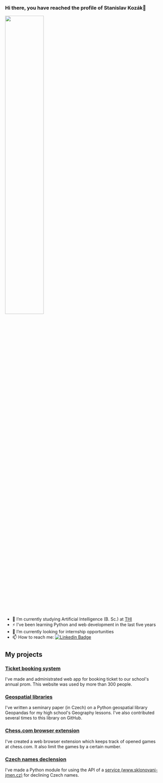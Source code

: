 ### Hi there, you have reached the profile of Stanislav Kozák👋
<img src="https://github-readme-stats.vercel.app/api?username=standakozak&&show_icons=trueicon_color=bb2acf&text_color=ffffff&bg_color=242424" width="50%"/>

- 🌱 I’m currently studying Artificial Intelligence (B. Sc.) at [THI](https://www.thi.de/)
- ⚡ I've been learning Python and web development in the last five years
- 🔭 I’m currently looking for internship opportunities
- 📫 How to reach me: [![Linkedin Badge](https://img.shields.io/badge/LinkedIn-0077B5?style=for-the-badge&logo=linkedin&logoColor=white)](https://www.linkedin.com/in/stanislav-koz%C3%A1k-b14339242/)

## My projects
### [Ticket booking system](https://github.com/standakozak/ticketsbooking)
I've made and administrated web app for booking ticket to our school's annual prom. This website was used by more than 300 people.

### [Geospatial libraries](https://github.com/standakozak/Seminarni-prace-geopandas)
I've written a seminary paper (in Czech) on a Python geospatial library Geopandas for my high school's Geography lessons. I've also contributed several times to this library on GitHub.

### [Chess.com browser extension](https://github.com/standakozak/chess_games_limit)
I've created a web browser extension which keeps track of opened games at chess.com. It also limit the games by a certain number.

### [Czech names declension](https://github.com/standakozak/sklonovani_jmen)
I've made a Python module for using the API of a [service (www.sklonovani-jmen.cz)](https://www.sklonovani-jmen.cz/) for declining Czech names.

<!--
**standakozak/standakozak** is a ✨ _special_ ✨ repository because its `README.md` (this file) appears on your GitHub profile.

Here are some ideas to get you started:

- 🔭 I’m currently working on ...

- 👯 I’m looking to collaborate on ...
- 🤔 I’m looking for help with ...
- 💬 Ask me about ...

- 😄 Pronouns: ...
-->
